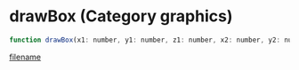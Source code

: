 # drawBox (Category graphics)

```js
function drawBox(x1: number, y1: number, z1: number, x2: number, y2: number, z2: number, red: int, green: int, blue: int, alpha: int): void
```

[filename](drawBox_m.md ':include')